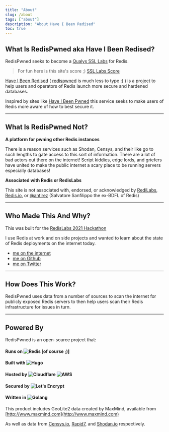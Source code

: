 ```yaml
---
title: "About"
slug: /about
tags: ["about"]
description: "About Have I Been Redised"
toc: true
---
```


## What Is RedisPwned aka Have I Been Redised?

RedisPwned seeks to become a [Qualys SSL Labs](https://www.ssllabs.com/ssltest/) for Redis.

> For fun here is this site's score ;) [SSL Labs Score](https://www.ssllabs.com/ssltest/analyze.html?d=redispwned.app&latest)

[Have I Been Redised](https://haveibeenredised.com) ( [redispwned](https://redispwned.app) is much less to type :) ) is a project to help users and operators of Redis launch more secure and hardened databases.

Inspired by sites like [Have I Been Pwned](https://haveibeenpwned.com/) this service seeks to make users of Redis more aware of how to best secure it.

---

## What Is RedisPwned Not?

**A platform for pwning other Redis instances**

There is a reason services such as Shodan, Censys, and their like go to such lengths to gate access to this sort of information. There are a lot of bad actors out there on the internet! Script kiddies, edge lords, and griefers have united to make the public internet a scary place to be running servers especially databases!

**Associated with Redis or RedisLabs**

This site is not associated with, endorsed, or acknowledged by [RediLabs](https://redislabs.com/),  [Redis.io](https://redis.io/), or [@antirez](https://twitter.com/antirez?s=20) (Salvatore Sanfilippo the ex-BDFL of Redis)

---

## Who Made This And Why?

This was built for the [RedisLabs 2021 Hackathon](https://redislabs.com/hackathon-2021/)

I use Redis at work and on side projects and wanted to learn about the state of Redis deployments on the internet today.

- [me on the internet](https://mblum.me)
- [me on Github](https://github.com/mikeblum)
- [me on Twitter](https://twitter.com/roguequery)

---

## How Does This Work?

RedisPwned uses data from a number of sources to scan the internet for publicly exposed Redis servers to then help users scan their Redis infrastructure for issues in turn.

---

## Powered By

RedisPwned is an open-source project that:

#### Runs on ![Redis](/images/redis.svg) [of course ;)]

#### Built with ![Hugo](/images/hugo.svg)

#### Hosted by ![Cloudflare](/images/cloudflare.svg) <i class="fa fa-plus"></i> ![AWS](/images/aws.svg)

#### Secured by ![Let's Encrypt](/images/letsencrypt.svg)

#### Written in ![Golang](/images/go.svg)

This product includes GeoLite2 data created by MaxMind, available from [http://www.maxmind.com](http://www.maxmind.com)

As well as data from [Censys.io](https://censys.io/), [Rapid7](https://opendata.rapid7.com/), and [Shodan.io](https://shodan.io/) respectively.
